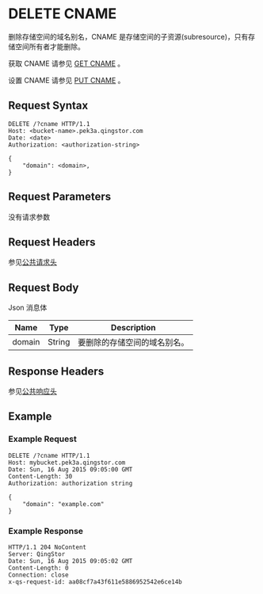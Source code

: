 ---
---

# DELETE CNAME

删除存储空间的域名别名，CNAME 是存储空间的子资源(subresource)，只有存储空间所有者才能删除。

获取 CNAME 请参见 [GET CNAME](get_cname.html) 。

设置 CNAME 请参见 [PUT CNAME](put_cname.html) 。

## Request Syntax

```http
DELETE /?cname HTTP/1.1
Host: <bucket-name>.pek3a.qingstor.com
Date: <date>
Authorization: <authorization-string>

{
    "domain": <domain>,
}
```

## Request Parameters

没有请求参数

## Request Headers

参见[公共请求头](../../common/common_header.html#请求头字段-request-header)

## Request Body

Json 消息体

| Name | Type | Description |
| --- | --- | --- |
| domain | String | 要删除的存储空间的域名别名。 |

## Response Headers

参见[公共响应头](../../common/common_header.html#响应头字段-request-header)

## Example

### Example Request

```http
DELETE /?cname HTTP/1.1
Host: mybucket.pek3a.qingstor.com
Date: Sun, 16 Aug 2015 09:05:00 GMT
Content-Length: 30
Authorization: authorization string

{
    "domain": "example.com"
}
```

### Example Response

```http
HTTP/1.1 204 NoContent
Server: QingStor
Date: Sun, 16 Aug 2015 09:05:02 GMT
Content-Length: 0
Connection: close
x-qs-request-id: aa08cf7a43f611e5886952542e6ce14b
```

